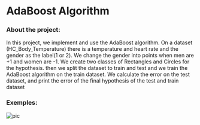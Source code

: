 # AdaBoost Algorithm


### About the project:
In this project, we implement and use the AdaBoost algorithm. 
On a dataset (HC_Body_Temperature) there is a temperature and heart rate and the gender as the label(1 or 2). 
We change the gender into points when men are +1 and women are -1. We create two classes of Rectangles and Circles for the hypothesis. 
then we split the dataset to train and test and we train the AdaBoost algorithm on the train dataset.
We calculate the error on the test dataset, and print the error of the final hypothesis of the test and train dataset

### Exemples:

![pic](https://user-images.githubusercontent.com/44756354/84368978-e74e9e00-abde-11ea-98e3-021cfc5f1280.png)
